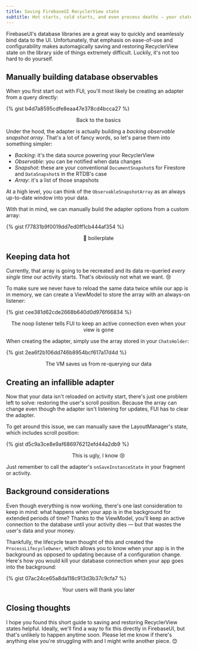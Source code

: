 ```yaml
---
title: Saving FirebaseUI RecyclerView state
subtitle: Hot starts, cold starts, and even process deaths — your state is always restored
---
```


FirebaseUI's database libraries are a great way to quickly and seamlessly bind data to the UI.
Unfortunately, that emphasis on ease-of-use and configurability makes automagically saving and
restoring RecyclerView state on the library side of things extremely difficult. Luckily, it's not
too hard to do yourself.

## Manually building database observables

When you first start out with FUI, you'll most likely be creating an adapter from a query directly:

{% gist b4d7a8595cdfe8eaa47e378cd4bcca27 %}
<div style="text-align: center" class="text-gray"><p class="gist-caption">Back to the basics</p></div>

Under the hood, the adapter is actually building a *backing observable snapshot array*. That's a lot
of fancy words, so let's parse them into something simpler:

- *Backing*: it's the data source powering your RecyclerView
- *Observable*: you can be notified when data changes
- *Snapshot*: these are your conventional `DocumentSnapshot`s for Firestore and `DataSnapshot`s in
  the RTDB's case
- *Array*: it's a list of those snapshots

At a high level, you can think of the `ObservableSnapshotArray` as an always up-to-date window into
your data.

With that in mind, we can manually build the adapter options from a custom array:

{% gist f77831b9f0019dd7ed0ff1cb444af354 %}
<div style="text-align: center" class="text-gray"><p class="gist-caption">👋 boilerplate</p></div>

## Keeping data hot

Currently, that array is going to be recreated and its data re-queried *every single time* our
activity starts. That's obviously not what we want. 😢

To make sure we never have to reload the same data twice while our app is in memory, we can create a
ViewModel to store the array with an always-on listener:

{% gist cee381d62cde2668b640d0d976f66834 %}
<div style="text-align: center" class="text-gray"><p class="gist-caption">The noop listener tells FUI to keep an active connection even when your view is gone</p></div>

When creating the adapter, simply use the array stored in your `ChatsHolder`:

{% gist 2ea6f2b106dd746b8954bcf617a17d4d %}
<div style="text-align: center" class="text-gray"><p class="gist-caption">The VM saves us from re-querying our data</p></div>

## Creating an infallible adapter

Now that your data isn't reloaded on activity start, there's just one problem left to solve:
restoring the user's scroll position. Because the array can change even though the adapter isn't
listening for updates, FUI has to clear the adapter.

To get around this issue, we can manually save the LayoutManager's state, which includes scroll
position:

{% gist d5c9a3ce8e9af686976212efd44a2db9 %}
<div style="text-align: center" class="text-gray"><p class="gist-caption">This is ugly, I know 😢</p></div>

Just remember to call the adapter's `onSaveInstanceState` in your fragment or activity.

## Background considerations

Even though everything is now working, there's one last consideration to keep in mind: what happens
when your app is in the background for extended periods of time? Thanks to the ViewModel, you'll
keep an active connection to the database until your activity dies — but that wastes the user's data
and your money.

Thankfully, the lifecycle team thought of this and created the `ProcessLifecycleOwner`, which allows
you to know when your app is in the background as opposed to updating because of a configuration
change. Here's how you would kill your database connection when your app goes into the background:

{% gist 07ac24ce65a8da118c913d3b37c9cfa7 %}
<div style="text-align: center" class="text-gray"><p class="gist-caption">Your users will thank you later</p></div>

## Closing thoughts

I hope you found this short guide to saving and restoring RecyclerView states helpful. Ideally,
we'll find a way to fix this directly in FirebaseUI, but that's unlikely to happen anytime soon.
Please let me know if there's anything else you're struggling with and I might write another
piece. 😊
